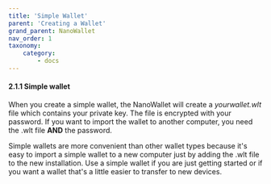 ```yaml
---
title: 'Simple Wallet'
parent: 'Creating a Wallet'
grand_parent: NanoWallet
nav_order: 1
taxonomy:
    category:
        - docs
---
```


#### 2.1.1 Simple wallet
When you create a simple wallet, the NanoWallet will create a *yourwallet.wlt* file which contains your private key. The file is encrypted with your password. If you want to import the wallet to another computer, you need the .wlt file **AND** the password.

Simple wallets are more convenient than other wallet types because it's easy to import a simple wallet to a new computer just by adding the .wlt file to the new installation. Use a simple wallet if you are just getting started or if you want a wallet that's a little easier to transfer to new devices.